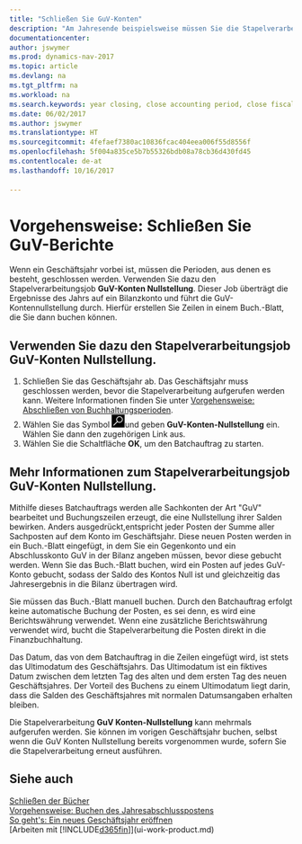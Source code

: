 ```yaml
---
title: "Schließen Sie GuV-Konten"
description: "Am Jahresende beispielsweise müssen Sie die Stapelverarbeitung \"GuV-Konten Nullstellung\" laufen lassen, um die Buchhaltungsperioden zu schließen, aus der sich das Geschäftsjahr zusammensetzt."
documentationcenter: 
author: jswymer
ms.prod: dynamics-nav-2017
ms.topic: article
ms.devlang: na
ms.tgt_pltfrm: na
ms.workload: na
ms.search.keywords: year closing, close accounting period, close fiscal year, bank account detailed trial balance
ms.date: 06/02/2017
ms.author: jswymer
ms.translationtype: HT
ms.sourcegitcommit: 4fefaef7380ac10836fcac404eea006f55d8556f
ms.openlocfilehash: 5f004a835ce5b7b55326bdb08a78cb36d430fd45
ms.contentlocale: de-at
ms.lasthandoff: 10/16/2017

---
```

# <a name="how-to-close-income-statement-accounts"></a>Vorgehensweise: Schließen Sie GuV-Berichte
Wenn ein Geschäftsjahr vorbei ist, müssen die Perioden, aus denen es besteht, geschlossen werden. Verwenden Sie dazu den Stapelverarbeitungsjob **GuV-Konten Nullstellung**. Dieser Job überträgt die Ergebnisse des Jahrs auf ein Bilanzkonto und führt die GuV-Kontennullstellung durch. Hierfür erstellen Sie Zeilen in einem Buch.-Blatt, die Sie dann buchen können.

## <a name="to-run-the-close-income-statement-batch-job"></a>Verwenden Sie dazu den Stapelverarbeitungsjob GuV-Konten Nullstellung.
1. Schließen Sie das Geschäftsjahr ab. Das Geschäftsjahr muss geschlossen werden, bevor die Stapelverarbeitung aufgerufen werden kann. Weitere Informationen finden Sie unter [Vorgehensweise: Abschließen von Buchhaltungsperioden](year-close-account-periods.md).
2. Wählen Sie das Symbol ![Nach Seite oder Bericht suchen](media/ui-search/search_small.png "Nach Seite oder Bericht suchen ")und geben **GuV-Konten-Nullstellung** ein. Wählen Sie dann den zugehörigen Link aus.
3. Wählen Sie die Schaltfläche **OK**, um den Batchauftrag zu starten.

## <a name="about-the-close-income-statement-batch-job"></a>Mehr Informationen zum Stapelverarbeitungsjob GuV-Konten Nullstellung.
Mithilfe dieses Batchauftrags werden alle Sachkonten der Art "GuV" bearbeitet und Buchungszeilen erzeugt, die eine Nullstellung ihrer Salden bewirken. Anders ausgedrückt,entspricht jeder Posten der Summe aller Sachposten auf dem Konto im Geschäftsjahr. Diese neuen Posten werden in ein Buch.-Blatt eingefügt, in dem Sie ein Gegenkonto und ein Abschlusskonto GuV in der Bilanz angeben müssen, bevor diese gebucht werden. Wenn Sie das Buch.-Blatt buchen, wird ein Posten auf jedes GuV-Konto gebucht, sodass der Saldo des Kontos Null ist und gleichzeitig das Jahresergebnis in die Bilanz übertragen wird.

Sie müssen das Buch.-Blatt manuell buchen. Durch den Batchauftrag erfolgt keine automatische Buchung der Posten, es sei denn, es wird eine Berichtswährung verwendet. Wenn eine zusätzliche Berichtswährung verwendet wird, bucht die Stapelverarbeitung die Posten direkt in die Finanzbuchhaltung.

Das Datum, das von dem Batchauftrag in die Zeilen eingefügt wird, ist stets das Ultimodatum des Geschäftsjahrs. Das Ultimodatum ist ein fiktives Datum zwischen dem letzten Tag des alten und dem ersten Tag des neuen Geschäftsjahres. Der Vorteil des Buchens zu einem Ultimodatum liegt darin, dass die Salden des Geschäftsjahres mit normalen Datumsangaben erhalten bleiben.

Die Stapelverarbeitung **GuV Konten-Nullstellung** kann mehrmals aufgerufen werden. Sie können im vorigen Geschäftsjahr buchen, selbst wenn die GuV Konten Nullstellung bereits vorgenommen wurde, sofern Sie die Stapelverarbeitung erneut ausführen.

## <a name="see-also"></a>Siehe auch
[Schließen der Bücher](year-close-books.md)  
[Vorgehensweise: Buchen des Jahresabschlusspostens](year-how-post-year-end-close-entry.md)  
[So geht's: Ein neues Geschäftsjahr eröffnen](finance-how-open-new-fiscal-year.md)  
[Arbeiten mit [!INCLUDE[d365fin](includes/d365fin_md.md)]](ui-work-product.md)

